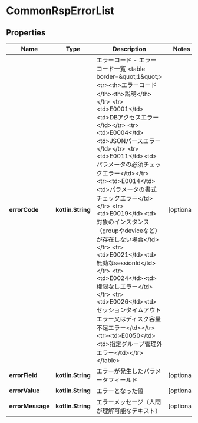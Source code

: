 
# CommonRspErrorList

## Properties
Name | Type | Description | Notes
------------ | ------------- | ------------- | -------------
**errorCode** | **kotlin.String** | エラーコード   - エラーコード一覧     &lt;table border&#x3D;\&quot;1\&quot;&gt;       &lt;tr&gt;&lt;th&gt;エラーコード&lt;/th&gt;&lt;th&gt;説明&lt;/th&gt;&lt;/tr&gt;       &lt;tr&gt;&lt;td&gt;E0001&lt;/td&gt;&lt;td&gt;DBアクセスエラー&lt;/td&gt;&lt;/tr&gt;       &lt;tr&gt;&lt;td&gt;E0004&lt;/td&gt;&lt;td&gt;JSONパースエラー&lt;/td&gt;&lt;/tr&gt;       &lt;tr&gt;&lt;td&gt;E0011&lt;/td&gt;&lt;td&gt;パラメータの必須チェックエラー&lt;/td&gt;&lt;/tr&gt;       &lt;tr&gt;&lt;td&gt;E0014&lt;/td&gt;&lt;td&gt;パラメータの書式チェックエラー&lt;/td&gt;&lt;/tr&gt;       &lt;tr&gt;&lt;td&gt;E0019&lt;/td&gt;&lt;td&gt;対象のインスタンス（groupやdeviceなど）が存在しない場合&lt;/td&gt;&lt;/tr&gt;       &lt;tr&gt;&lt;td&gt;E0021&lt;/td&gt;&lt;td&gt;無効なsessionId&lt;/td&gt;&lt;/tr&gt;       &lt;tr&gt;&lt;td&gt;E0024&lt;/td&gt;&lt;td&gt;権限なしエラー&lt;/td&gt;&lt;/tr&gt;       &lt;tr&gt;&lt;td&gt;E0026&lt;/td&gt;&lt;td&gt;セッションタイムアウトエラー又はディスク容量不足エラー&lt;/td&gt;&lt;/tr&gt;       &lt;tr&gt;&lt;td&gt;E0050&lt;/td&gt;&lt;td&gt;指定グループ管理外エラー&lt;/td&gt;&lt;/tr&gt;     &lt;/table&gt; |  [optional]
**errorField** | **kotlin.String** | エラーが発生したパラメータフィールド |  [optional]
**errorValue** | **kotlin.String** | エラーとなった値 |  [optional]
**errorMessage** | **kotlin.String** | エラーメッセージ（人間が理解可能なテキスト） |  [optional]




